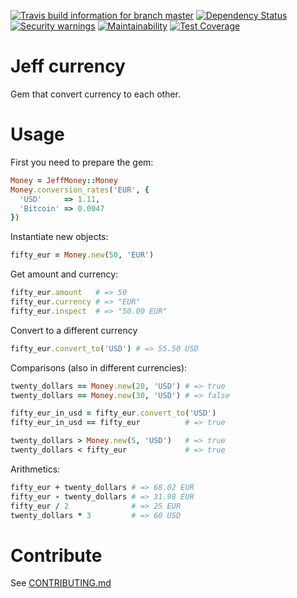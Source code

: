 [![Travis build information for branch master](https://api.travis-ci.org/gobert/jeff-money.svg?branch=master)](https://travis-ci.org/gobert/jeff-money)
[![Dependency Status](https://gemnasium.com/gobert/jeff-money.svg)](https://gemnasium.com/gobert/jeff-money)
[![Security warnings](https://hakiri.io/github/gobert/jeff-money/master.svg)](https://hakiri.io/projects/081d4a8c843d0c)
[![Maintainability](https://api.codeclimate.com/v1/badges/7d845af6498d081c3256/maintainability)](https://codeclimate.com/github/gobert/jeff-money/maintainability)
[![Test Coverage](https://api.codeclimate.com/v1/badges/7d845af6498d081c3256/test_coverage)](https://codeclimate.com/github/gobert/jeff-money/test_coverage)

# Jeff currency

Gem that convert currency to each other.

# Usage
First you need to prepare the gem:
```ruby
Money = JeffMoney::Money
Money.conversion_rates('EUR', {
  'USD'     => 1.11,
  'Bitcoin' => 0.0047
})
```

Instantiate new objects:
```ruby
fifty_eur = Money.new(50, 'EUR')
```

Get amount and currency:
```ruby
fifty_eur.amount   # => 50
fifty_eur.currency # => "EUR"
fifty_eur.inspect  # => "50.00 EUR"
```

Convert to a different currency
```ruby
fifty_eur.convert_to('USD') # => 55.50 USD
```

Comparisons (also in different currencies):
```ruby
twenty_dollars == Money.new(20, 'USD') # => true
twenty_dollars == Money.new(30, 'USD') # => false

fifty_eur_in_usd = fifty_eur.convert_to('USD')
fifty_eur_in_usd == fifty_eur          # => true

twenty_dollars > Money.new(5, 'USD')   # => true
twenty_dollars < fifty_eur             # => true
```

 Arithmetics:
 ```ruby
fifty_eur + twenty_dollars # => 68.02 EUR
fifty_eur - twenty_dollars # => 31.98 EUR
fifty_eur / 2              # => 25 EUR
twenty_dollars * 3         # => 60 USD
```
# Contribute
See [CONTRIBUTING.md](CONTRIBUTING.md)
